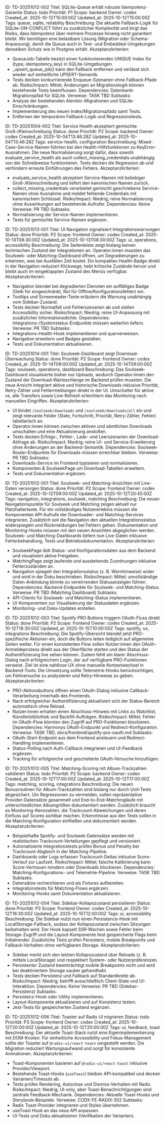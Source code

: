 ID: TD-20251012-002
Titel: SQLite-Queue erhält robuste Idempotenz-Garantie
Status: todo
Priorität: P1
Scope: backend
Owner: codex
Created_at: 2025-10-12T15:00:00Z
Updated_at: 2025-10-12T15:00:00Z
Tags: queue, sqlite, reliability
Beschreibung: Die aktuelle Fallback-Logik für SQLite-ON-CONFLICT führt zu zusätzlicher Komplexität und birgt das Risiko, dass Idempotenz über mehrere Prozesse hinweg nicht garantiert bleibt. Wir benötigen eine belastbare Lösung (Migration oder Schema-Anpassung), damit die Queue auch in Test- und Embedded-Umgebungen denselben Schutz wie in Postgres erhält.
Akzeptanzkriterien:
- QueueJob-Tabelle besitzt einen funktionierenden UNIQUE-Index für (type, idempotency_key) in SQLite-Umgebungen.
- _upsert_queue_job() kann den Fallback entfernen und verlässt sich wieder auf einheitliche UPSERT-Semantik.
- Tests decken konkurrierende Enqueue-Szenarien ohne Fallback-Pfade ab.
Risiko/Impact: Mittel; Änderungen an Migrationslogik können bestehende Tests beeinflussen.
Dependencies: Datenbank-Migrationspfad für SQLite.
Verweise: TASK TBD
Subtasks:
- Analyse der bestehenden Alembic-Migrationen und SQLite-Einschränkungen.
- Implementierung des neuen Index/Migrationspfads samt Tests.
- Entfernen der temporären Fallback-Logik und Regressionstests.

ID: TD-20251004-002
Titel: Service Health akzeptiert gemischte Groß-/Kleinschreibung
Status: done
Priorität: P2
Scope: backend
Owner: codex
Created_at: 2025-10-04T13:46:28Z
Updated_at: 2025-10-04T13:46:28Z
Tags: service-health, configuration
Beschreibung: Mixed-Case-Service-Namen führten bei den Health-Hilfsfunktionen zu KeyError-Ausnahmen. Die neue Normalisierung sorgt dafür, dass sowohl evaluate_service_health als auch collect_missing_credentials unabhängig von der Schreibweise funktionieren. Tests decken die Regression ab und verhindern erneute Einführungen des Fehlers.
Akzeptanzkriterien:
- evaluate_service_health akzeptiert Service-Namen mit beliebiger Groß-/Kleinschreibung und liefert den kanonischen Namen zurück.
- collect_missing_credentials verarbeitet gemischt geschriebene Service-Namen ohne Ausnahme und meldet fehlende Credentials mit kanonischem Schlüssel.
Risiko/Impact: Niedrig; reine Normalisierung ohne Auswirkungen auf bestehende Aufrufer.
Dependencies: Keine
Verweise: PR TBD
Subtasks:
- Normalisierung der Service-Namen implementieren.
- Tests für gemischte Service-Namen ergänzen.

ID: TD-20251013-001
Titel: UI Navigation signalisiert Integrationswarnungen
Status: done
Priorität: P2
Scope: frontend
Owner: codex
Created_at: 2025-10-13T08:30:00Z
Updated_at: 2025-10-13T08:30:00Z
Tags: ui, operations, accessibility
Beschreibung: Die Seitenleiste zeigt bislang keinen technischen Zustand der Integrationen an. Operator:innen mussten das Soulseek- oder Matching-Dashboard öffnen, um Degradierungen zu erkennen, was bei Ausfällen Zeit kostet. Ein kompaktes Health-Badge direkt in der Navigation reduziert Klickwege, hebt kritische Zustände hervor und bleibt auch im eingeklappten Zustand des Menüs verfügbar.
Akzeptanzkriterien:
- Navigation blendet bei degradierten Diensten ein auffälliges Badge (Gelb für eingeschränkt, Rot für Offline/Konfigurationsfehler) ein.
- Tooltips und Screenreader-Texte erläutern die Warnung unabhängig vom Sidebar-Zustand.
- Tests decken Normalfall und Fehlerszenarien ab und stellen Accessibility sicher.
Risiko/Impact: Niedrig; reine UI-Anpassung mit zusätzlicher Informationsdichte.
Dependencies: Integrations-/Systemstatus-Endpunkte müssen weiterhin liefern.
Verweise: PR TBD
Subtasks:
- Integrations-Health-Hook implementieren und querverweisen.
- Navigation erweitern und Badges gestalten.
- Tests und Dokumentation aktualisieren.

ID: TD-20251014-001
Titel: Soulseek-Dashboard zeigt Download-Überwachung
Status: done
Priorität: P2
Scope: frontend
Owner: codex
Created_at: 2025-10-14T09:00:00Z
Updated_at: 2025-10-14T09:00:00Z
Tags: soulseek, operations, dashboard
Beschreibung: Das Soulseek-Dashboard visualisierte bisher nur Uploads, wodurch Operator:innen den Zustand der Download-Warteschlange im Backend prüfen mussten. Die neue Ansicht integriert aktive und historische Downloads inklusive Priorität, Retry-Zähler und Fehlermeldungen direkt in der UI. Umschalter für aktive vs. alle Transfers sowie Live-Refresh erleichtern das Monitoring nach manuellen Eingriffen.
Akzeptanzkriterien:
- UI bindet `/soulseek/downloads` und `/soulseek/downloads/all` ein und zeigt relevante Felder (State, Fortschritt, Priorität, Retry-Zähler, Fehler) tabellarisch an.
- Operator:innen können zwischen aktiven und sämtlichen Downloads umschalten und eine Aktualisierung anstoßen.
- Tests decken Erfolgs-, Fehler-, Lade- und Leerszenarien der Download-Abfrage ab.
Risiko/Impact: Niedrig; reine UI- und Service-Erweiterung ohne Änderungen an der Backend-Semantik.
Dependencies: Soulseek-Router-Endpunkte für Downloads müssen erreichbar bleiben.
Verweise: PR TBD
Subtasks:
- Downloads-Service im Frontend typisieren und normalisieren.
- Komponenten & SoulseekPage um Download-Tabellen erweitern.
- Tests und Dokumentation ergänzen.

ID: TD-20251012-001
Titel: Soulseek- und Matching-Ansichten mit Live-Daten versorgen
Status: done
Priorität: P2
Scope: frontend
Owner: codex
Created_at: 2025-10-12T09:00:00Z
Updated_at: 2025-10-12T20:45:00Z
Tags: navigation, integrations, soulseek, matching
Beschreibung: Die neuen Navigationspunkte für Soulseek und Matching zeigen aktuell nur Platzhaltertexte. Für ein vollständiges Nutzererlebnis müssen die Komponenten API-Aufrufe der Downloader- und Matching-Services integrieren. Zusätzlich soll die Navigation den aktuellen Integrationsstatus widerspiegeln und Rückmeldungen bei Fehlern geben. Dokumentation und Monitoring-Hooks müssen mit den neuen Ansichten abgeglichen werden. Soulseek- und Matching-Dashboards liefern nun Live-Daten inklusive Fehlerbehandlung, Tests und Betriebsdokumentation.
Akzeptanzkriterien:
- SoulseekPage lädt Status- und Konfigurationsdaten aus dem Backend und visualisiert aktive Freigaben.
- MatchingPage zeigt laufende und ausstehende Zuordnungen inklusive Fehlerzuständen an.
- Navigation spiegelt den Integrationsstatus (z. B. Warnhinweise) wider und wird in der Doku beschrieben.
Risiko/Impact: Mittel; unvollständige Daten-Anbindung könnte zu verwirrenden Statusanzeigen führen.
Dependencies: Backend-Endpunkte für Soulseek- und Matching-Status.
Verweise: PR TBD (Matching Dashboard)
Subtasks:
- API-Clients für Soulseek- und Matching-Status implementieren.
- UI-Komponenten zur Visualisierung der Statusdaten ergänzen.
- Monitoring- und Doku-Updates erstellen.

ID: TD-20251012-003
Titel: Spotify PRO Buttons triggern OAuth-Fluss direkt
Status: done
Priorität: P2
Scope: frontend
Owner: codex
Created_at: 2025-10-12T16:30:00Z
Updated_at: 2025-10-15T10:00:00Z
Tags: spotify, ux, integrations
Beschreibung: Die Spotify-Übersicht blendet jetzt PRO-spezifische Aktionen ein, doch die Buttons leiten lediglich auf allgemeine Seiten weiter. Für einen konsistenten Flow sollen Nutzer:innen den OAuth-Anmeldeprozess direkt aus der Oberfläche starten und den Status der Authentifizierung live sehen können. Zudem fehlt ein klarer Abschluss-Dialog nach erfolgreichem Login, der auf verfügbare PRO-Funktionen verweist. Ziel ist eine nahtlose UX ohne manuelle Kontextwechsel in Backend-Tools. Die Umsetzung sollte Telemetrie-Hooks berücksichtigen, um Fehlversuche zu analysieren und Retry-Hinweise zu geben.
Akzeptanzkriterien:
- PRO-Aktionsbuttons öffnen einen OAuth-Dialog inklusive Callback-Verarbeitung innerhalb des Frontends.
- Nach erfolgreicher Authentifizierung aktualisiert sich der Status-Bereich automatisch ohne Reload.
- Nutzer:innen erhalten einen Abschluss-Hinweis mit Links zu Watchlist, Künstlerbibliothek und Backfill-Aufträgen.
Risiko/Impact: Mittel; Fehler im OAuth-Flow könnten den Zugriff auf PRO-Funktionen blockieren.
Dependencies: Harmonys OAuth-Endpunkt und Redirect-Konfiguration.
Verweise: TASK TBD, docs/frontend/spotify-pro-oauth.md
Subtasks:
- OAuth-Start-Endpoint aus dem Frontend ansteuern und Redirect-Handling implementieren.
- Status-Polling nach Auth-Callback integrieren und UI-Feedback ergänzen.
- Tracking für erfolgreiche und gescheiterte OAuth-Versuche hinzufügen.

ID: TD-20251012-005
Titel: Matching-Scoring mit Album-Trackzahlen validieren
Status: todo
Priorität: P2
Scope: backend
Owner: codex
Created_at: 2025-10-12T17:00:00Z
Updated_at: 2025-10-12T17:00:00Z
Tags: matching, scoring, integrations
Beschreibung: Die neuen Bonusroutinen für Album-Trackzahlen sind bislang nur durch Unit-Tests abgesichert. Um Regressionen zu vermeiden, sollen repräsentative Provider-Datensätze gesammelt und End-to-End-Matchingläufe mit unterschiedlichen Albumgrößen dokumentiert werden. Zusätzlich braucht es Monitoring-Kennzahlen, die Trackcount-Abweichungen und deren Einfluss auf Scores sichtbar machen. Erkenntnisse aus den Tests sollen in die Matching-Konfiguration einfließen und dokumentiert werden.
Akzeptanzkriterien:
- Beispielhafte Spotify- und Soulseek-Datensätze werden mit realistischen Trackcount-Verteilungen gepflegt und versioniert.
- Automatisierte Integrationstests prüfen Bonus und Penalty bei Trackcount-Abgleich in der Matching-Pipeline.
- Dashboards oder Logs erfassen Trackcount-Deltas inklusive Score-Verlauf zur Laufzeit.
Risiko/Impact: Mittel; falsche Kalibrierung kann Score-Vertrauen mindern oder Downloads blockieren.
Dependencies: Matching-Konfigurations- und Telemetrie-Pipeline.
Verweise: TASK TBD
Subtasks:
- Datensätze recherchieren und als Fixtures aufbereiten.
- Integrationstests für Matching-Flows ergänzen.
- Monitoring-Hooks samt Dokumentation aktualisieren.

ID: TD-20251012-004
Titel: Sidebar-Kollapszustand persistieren
Status: done
Priorität: P3
Scope: frontend
Owner: codex
Created_at: 2025-10-12T16:30:00Z
Updated_at: 2025-10-15T12:00:00Z
Tags: ui, accessibility
Beschreibung: Die Sidebar nutzt nun einen Persistence-Hook mit LocalStorage-Fallback, sodass der Kollapszustand zwischen Sitzungen beibehalten wird. Der Hook kapselt SSR-Wachen sowie Fehler beim Storage-Zugriff und die Layout-Komponente liest gespeicherte Flags beim Initialrender. Zusätzliche Tests prüfen Persistenz, mobile Breakpoints und Fallback-Verhalten ohne verfügbaren Storage.
Akzeptanzkriterien:
- Sidebar merkt sich den letzten Kollapszustand über Reloads (z. B. mittels LocalStorage) und respektiert System- oder Nutzerpräferenzen.
- Persistenter Zustand beeinträchtigt mobile Breakpoints nicht und wird bei deaktiviertem Storage sauber gehandhabt.
- Tests decken Persistenz und Fallback auf Standardbreite ab.
Risiko/Impact: Niedrig; betrifft ausschließlich Client-State und UI-Interaktion.
Dependencies: Keine
Verweise: PR TBD (Sidebar-Persistenz)
Subtasks:
- Persistenz-Hook oder Utility implementieren.
- Layout-Komponente aktualisieren und auf Konsistenz testen.
- Jest-Tests für gespeicherten Zustand ergänzen.

ID: TD-20251012-006
Titel: Toaster auf Radix UI migrieren
Status: todo
Priorität: P3
Scope: frontend
Owner: codex
Created_at: 2025-10-12T20:00:00Z
Updated_at: 2025-10-12T20:00:00Z
Tags: ui, feedback, toast
Beschreibung: Der aktuelle Toast-Stack nutzt eine Eigenimplementierung mit DOM-Knoten. Für einheitliche Accessibility und Fokus-Management sollte der Toaster auf `@radix-ui/react-toast` umgestellt werden. Die Migration reduziert Wartungsaufwand und sorgt für konsistente Animationen.
Akzeptanzkriterien:
- Toast-Komponenten basieren auf `@radix-ui/react-toast` inklusive Provider/Viewport.
- Bestehende Toast-Hooks (`useToast`) bleiben API-kompatibel und decken Varianten/Timeouts ab.
- Tests prüfen Rendering, Autoclose und Dismiss-Verhalten mit Radix.
Risiko/Impact: Niedrig; UI-only, aber Toast-Benachrichtigungen sind zentrale Feedback-Mechanik.
Dependencies: Aktuelle Toast-Hooks und Storybook-Beispiele.
Verweise: CODX-FE-RADIX-302
Subtasks:
- Radix Toast-Provider integrieren und Styles übernehmen.
- useToast Hook an das neue API anpassen.
- UI-Tests und Doku aktualisieren (Verifikation der Varianten).
